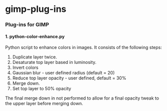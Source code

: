 # gimp-plug-ins
<h3>Plug-ins for GIMP</h3>

<h4>1. python-color-enhance.py</h4>

Python script to enhance colors in images.  It consists of the following steps:

  1. Duplicate layer twice.
  2. Desaturate top layer based in luminosity.
  3. Invert colors
  4. Gaussian blur - user defined radius (default = 20)
  5. Reduce top layer opacity - user defined, default = 30%
  6. Merge down.
  7. Set top layer to 50% opacity
  

The final merge down in not performed to allow for a final opacity tweak to the upper layer before merging down.


